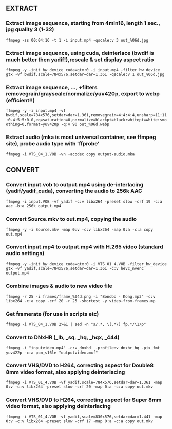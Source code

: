 ## EXTRACT

### Extract image sequence, starting from 4min16, length 1 sec., jpg quality 3 (1-32)
`ffmpeg -ss 00:04:16 -t 1 -i input.mp4 -qscale:v 3 out_%06d.jpg`

### Extract image sequence, using cuda, deinterlace (bwdif is much better then yadif!),rescale & set display aspect ratio
`ffmpeg -y -init_hw_device cuda=gtx:0 -i input.mp4 -filter_hw_device gtx -vf bwdif,scale=784x576,setdar=dar=1.361 -qscale:v 1 out_%06d.jpg`

### Extract image sequence, ..., +filters removegrain/grayscale/normalize/yuv420p, export to webp (efficient!!)
`ffmpeg -y -i input.mp4 -vf bwdif,scale=784x576,setdar=dar=1.361,removegrain=4:4:4:4,unsharp=11:11:0.4:5:5:0.0,eq=saturation=0,normalize=blackpt=black:whitept=white:smoothing=0,format=yuv420p -q:v 90 out_%06d.webp`

### Extract audio (mka is most universal container, see ffmpeg site), probe audio type with 'ffprobe'
`ffmpeg -i VTS_04_1.VOB -vn -acodec copy output-audio.mka`


## CONVERT

### Convert input.vob to output.mp4 using de-interlacing (yadif/yadif_cuda), converting the audio to 256k AAC
`ffmpeg -i input.VOB -vf yadif -c:v libx264 -preset slow -crf 19 -c:a aac -b:a 256k output.mp4`

### Convert Source.mkv to out.mp4, copying the audio
`ffmpeg -y -i Source.mkv -map 0:v -c:v libx264 -map 0:a -c:a copy out.mp4`

### Convert input.mp4 to output.mp4 with H.265 video (standard audio settings)
`ffmpeg -y -init_hw_device cuda=gtx:0 -i VTS_01_4.VOB -filter_hw_device gtx -vf yadif,scale=784x576,setdar=dar=1.361 -c:v hevc_nvenc output.mp4`

### Combine images & audio to new video file
`ffmpeg -r 25 -i frames/frame_%04d.png -i "Bonobo - Kong.mp3" -c:v libx264 -c:a copy -crf 20 -r 25 -shortest -y video-from-frames.mp`

### Get framerate (for use in scripts etc)
`ffmpeg -i VTS_04_1.VOB 2>&1 | sed -n "s/.*, \(.*\) fp.*/\1/p"`

### Convert to DNxHR (_lb, _sq, _hq, _hqx, _444)
`ffmpeg -i "inputvideo.mp4" -c:v dnxhd  -profile:v dnxhr_hq -pix_fmt yuv422p -c:a pcm_s16le "outputvideo.mxf"`

### Convert VHS/DVD to H264, correcting aspect for Double8 8mm video format, also applying deinterlacing
`ffmpeg -i VTS_01_4.VOB -vf yadif,scale=784x576,setdar=dar=1.361 -map 0:v -c:v libx264 -preset slow -crf 20 -map 0:a -c:a copy out.mkv`

### Convert VHS/DVD to H264, correcting aspect for Super 8mm video format, also applying deinterlacing
`ffmpeg -i VTS_01_4.VOB -vf yadif,scale=830x576,setdar=dar=1.441 -map 0:v -c:v libx264 -preset slow -crf 17 -map 0:a -c:a copy out.mkv`
